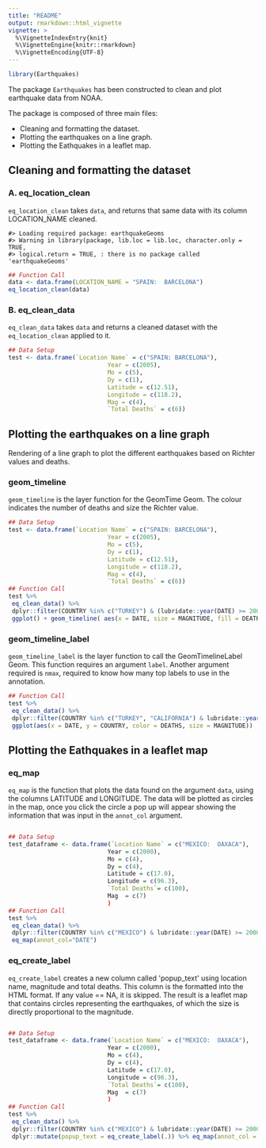 ```yaml
---
title: "README"
output: rmarkdown::html_vignette
vignette: >
  %\VignetteIndexEntry{knit}
  %\VignetteEngine{knitr::rmarkdown}
  %\VignetteEncoding{UTF-8}
---
```





```r
library(Earthquakes)
```

The package `Earthquakes` has been constructed to clean and plot earthquake data from NOAA.

The package is composed of three main files:

* Cleaning and formatting the dataset.
* Plotting the earthquakes on a line graph.
* Plotting the Eathquakes in a leaflet map.

## Cleaning and formatting the dataset

### A. eq_location_clean

`eq_location_clean` takes `data`, and returns that same data with its column LOCATION_NAME cleaned.


```
#> Loading required package: earthquakeGeoms
#> Warning in library(package, lib.loc = lib.loc, character.only = TRUE,
#> logical.return = TRUE, : there is no package called 'earthquakeGeoms'
```


```r
## Function Call
data <- data.frame(LOCATION_NAME = "SPAIN:  BARCELONA")
eq_location_clean(data)
```

### B. eq_clean_data

`eq_clean_data` takes `data`  and returns a cleaned dataset with the `eq_location_clean` applied to it.



```r
## Data Setup
test <- data.frame(`Location Name` = c("SPAIN: BARCELONA"),
                            Year = c(2005),
                            Mo = c(5),
                            Dy = c(1),
                            Latitude = c(12.51),
                            Longitude = c(118.2),
                            Mag = c(4),
                            `Total Deaths` = c(6))
```


## Plotting the earthquakes on a line graph

Rendering of a line graph to plot the different earthquakes based on Richter values and deaths.


### geom_timeline

`geom_timeline` is the layer function for the GeomTime Geom. The colour indicates the number of deaths
 and size the Richter value.



```r
## Data Setup
test <- data.frame(`Location Name` = c("SPAIN: BARCELONA"),
                            Year = c(2005),
                            Mo = c(5),
                            Dy = c(1),
                            Latitude = c(12.51),
                            Longitude = c(118.2),
                            Mag = c(4),
                            `Total Deaths` = c(6))
## Function Call
test %>%
 eq_clean_data() %>%
 dplyr::filter(COUNTRY %in% c("TURKEY") & (lubridate::year(DATE) >= 2000 & lubridate::year(DATE) <= 2015)) %>%
 ggplot() + geom_timeline( aes(x = DATE, size = MAGNITUDE, fill = DEATHS))
```

### geom_timeline_label

`geom_timeline_label` is the layer function to call the GeomTimelineLabel Geom. This function requires
an argument  `label`. Another  argument required is `nmax`, required to know how many top labels to use in the annotation.



```r
## Function Call
test %>%
 eq_clean_data() %>%
 dplyr::filter(COUNTRY %in% c("TURKEY", "CALIFORNIA") & lubridate::year(DATE) > 1950) %>%
 ggplot(aes(x = DATE, y = COUNTRY, color = DEATHS, size = MAGNITUDE))
```

## Plotting the Eathquakes in a leaflet map

### eq_map

`eq_map` is the function that plots the data found on the argument `data`, using the columns LATITUDE and LONGITUDE. The data will be plotted as circles in the map, once you click the circle a pop up will appear showing the information that was input in the `annot_col` argument.



```r

## Data Setup
test_dataframe <- data.frame(`Location Name` = c("MEXICO:  OAXACA"),                                              ),
                            Year = c(2000),
                            Mo = c(4),
                            Dy = c(4),
                            Latitude = c(17.0),
                            Longitude = c(96.3),
                            `Total Deaths`= c(100),
                            Mag  = c(7)
                            )
## Function Call
test %>%
 eq_clean_data() %>%
 dplyr::filter(COUNTRY %in% c("MEXICO") & lubridate::year(DATE) >= 2000) %>%
 eq_map(annot_col="DATE")                                                                                             ^
```

### eq_create_label

`eq_create_label` creates a new column called 'popup_text' using location name, magnitude and total deaths.
This column is the formatted into the HTML format. If any value == NA, it is skipped. The result is a leaflet map
that contains circles representing the earthquakes, of which the size is directly proportional to the magnitude.



```r

## Data Setup
test_dataframe <- data.frame(`Location Name` = c("MEXICO:  OAXACA"),                                              ),
                            Year = c(2000),
                            Mo = c(4),
                            Dy = c(4),
                            Latitude = c(17.0),
                            Longitude = c(96.3),
                            `Total Deaths`= c(100),
                            Mag  = c(7)
                            )
## Function Call
test %>%
 eq_clean_data() %>%
 dplyr::filter(COUNTRY %in% c("MEXICO") & lubridate::year(DATE) >= 2000) %>%
 dplyr::mutate(popup_text = eq_create_label(.)) %>% eq_map(annot_col = "popup_text")
```
